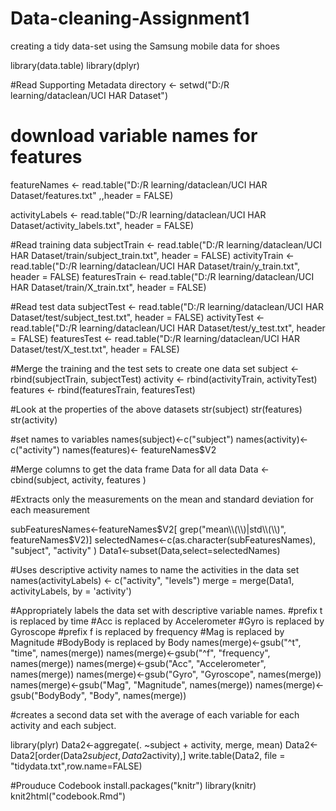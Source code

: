 # Data-cleaning-Assignment1
creating a tidy data-set using the Samsung mobile data for shoes


library(data.table)
library(dplyr)

 #Read Supporting Metadata
directory <- setwd("D:/R learning/dataclean/UCI HAR Dataset")
 # download variable names for features
 
featureNames <- read.table("D:/R learning/dataclean/UCI HAR Dataset/features.txt" ,,header = FALSE)

activityLabels <- read.table("D:/R learning/dataclean/UCI HAR Dataset/activity_labels.txt", header = FALSE)
 
#Read training data
subjectTrain <- read.table("D:/R learning/dataclean/UCI HAR Dataset/train/subject_train.txt", header = FALSE)
activityTrain <- read.table("D:/R learning/dataclean/UCI HAR Dataset/train/y_train.txt", header = FALSE)
featuresTrain <- read.table("D:/R learning/dataclean/UCI HAR Dataset/train/X_train.txt", header = FALSE)


#Read test data
subjectTest <- read.table("D:/R learning/dataclean/UCI HAR Dataset/test/subject_test.txt", header = FALSE)
activityTest <- read.table("D:/R learning/dataclean/UCI HAR Dataset/test/y_test.txt", header = FALSE)
featuresTest <- read.table("D:/R learning/dataclean/UCI HAR Dataset/test/X_test.txt", header = FALSE)

#Merge the training and the test sets to create one data set
subject <- rbind(subjectTrain, subjectTest)
activity <- rbind(activityTrain, activityTest)
features <- rbind(featuresTrain, featuresTest)

#Look at the properties of the above datasets
str(subject)
str(features)
str(activity)

#set names to variables
names(subject)<-c("subject")
names(activity)<- c("activity")
names(features)<- featureNames$V2

#Merge columns to get the data frame Data for all data
Data <- cbind(subject, activity, features )

#Extracts only the measurements on the mean and standard deviation for each measurement

subFeaturesNames<-featureNames$V2[ grep("mean\\(\\)|std\\(\\)", featureNames$V2)]
selectedNames<-c(as.character(subFeaturesNames), "subject", "activity" )
Data1<-subset(Data,select=selectedNames)

#Uses descriptive activity names to name the activities in the data set
names(activityLabels) <- c("activity", "levels")
merge = merge(Data1, activityLabels, by = 'activity')

#Appropriately labels the data set with descriptive variable names.
#prefix t is replaced by time
#Acc is replaced by Accelerometer
#Gyro is replaced by Gyroscope
#prefix f is replaced by frequency
#Mag is replaced by Magnitude
#BodyBody is replaced by Body
names(merge)<-gsub("^t", "time", names(merge))
names(merge)<-gsub("^f", "frequency", names(merge))
names(merge)<-gsub("Acc", "Accelerometer", names(merge))
names(merge)<-gsub("Gyro", "Gyroscope", names(merge))
names(merge)<-gsub("Mag", "Magnitude", names(merge))
names(merge)<-gsub("BodyBody", "Body", names(merge))


#creates a second data set with the average of each variable for each activity and each subject.

library(plyr)
Data2<-aggregate(. ~subject + activity, merge, mean)
Data2<-Data2[order(Data2$subject,Data2$activity),]
write.table(Data2, file = "tidydata.txt",row.name=FALSE)

#Prouduce Codebook
install.packages("knitr")
library(knitr)
knit2html("codebook.Rmd")
